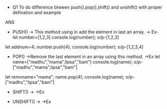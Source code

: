 * Q1
To do difference btween push().pop(),shift() and unshift() with proper defination and example

ANS
* PUSH()
-> This method using in add the element in last an array.
-> Ex-
let number=[1,2,3]
console.log(number);
o/p-[1,2,3]

let addnum=4;
number.push(4);
console.log(number);
o/p-[1,2,3,4]

* POP()
->Remove the last element in an array using this method.
->Ex
let name=["madhu","mama",lipsa","bani"]
console.log(name);
o/p-["madhu","mama",lipsa","bani"]

let remvname="mama";
name.pop(4);
console.log(name);
o/p-["madhu","lipsa","bani"]

* SHIFT()
->
->Ex

* UNSHIFT()
->
->Ex

